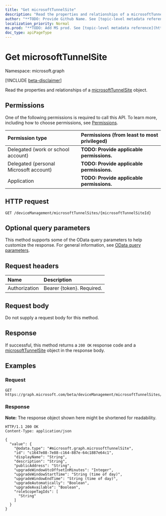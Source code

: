 ```yaml
---
title: "Get microsoftTunnelSite"
description: "Read the properties and relationships of a microsoftTunnelSite object."
author: "**TODO: Provide Github Name. See [topic-level metadata reference](https://msgo.azurewebsites.net/add/document/guidelines/metadata.html#topic-level-metadata)**"
localization_priority: Normal
ms.prod: "**TODO: Add MS prod. See [topic-level metadata reference](https://msgo.azurewebsites.net/add/document/guidelines/metadata.html#topic-level-metadata)**"
doc_type: apiPageType
---
```


# Get microsoftTunnelSite
Namespace: microsoft.graph

[!INCLUDE [beta-disclaimer](../../includes/beta-disclaimer.md)]

Read the properties and relationships of a [microsoftTunnelSite](../resources/microsofttunnelsite.md) object.

## Permissions
One of the following permissions is required to call this API. To learn more, including how to choose permissions, see [Permissions](/graph/permissions-reference).

|Permission type|Permissions (from least to most privileged)|
|:---|:---|
|Delegated (work or school account)|**TODO: Provide applicable permissions.**|
|Delegated (personal Microsoft account)|**TODO: Provide applicable permissions.**|
|Application|**TODO: Provide applicable permissions.**|

## HTTP request

<!-- {
  "blockType": "ignored"
}
-->
``` http
GET /deviceManagement/microsoftTunnelSites/{microsoftTunnelSiteId}
```

## Optional query parameters
This method supports some of the OData query parameters to help customize the response. For general information, see [OData query parameters](/graph/query-parameters).

## Request headers
|Name|Description|
|:---|:---|
|Authorization|Bearer {token}. Required.|

## Request body
Do not supply a request body for this method.

## Response

If successful, this method returns a `200 OK` response code and a [microsoftTunnelSite](../resources/microsofttunnelsite.md) object in the response body.

## Examples

### Request
<!-- {
  "blockType": "request",
  "name": "get_microsofttunnelsite"
}
-->
``` http
GET https://graph.microsoft.com/beta/deviceManagement/microsoftTunnelSites/{microsoftTunnelSiteId}
```


### Response
**Note:** The response object shown here might be shortened for readability.
<!-- {
  "blockType": "response",
  "truncated": true,
  "@odata.type": "microsoft.graph.microsoftTunnelSite"
}
-->
``` http
HTTP/1.1 200 OK
Content-Type: application/json

{
  "value": {
    "@odata.type": "#microsoft.graph.microsoftTunnelSite",
    "id": "c1647e88-7e88-c164-887e-64c1887e64c1",
    "displayName": "String",
    "description": "String",
    "publicAddress": "String",
    "upgradeWindowUtcOffsetInMinutes": "Integer",
    "upgradeWindowStartTime": "String (time of day)",
    "upgradeWindowEndTime": "String (time of day)",
    "upgradeAutomatically": "Boolean",
    "upgradeAvailable": "Boolean",
    "roleScopeTagIds": [
      "String"
    ]
  }
}
```


